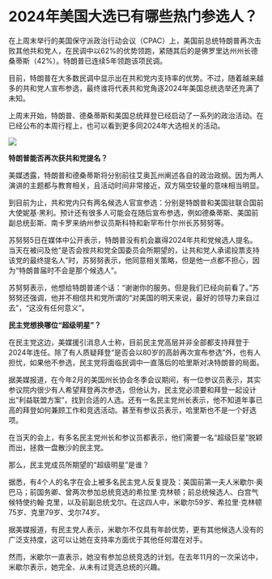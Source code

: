 # 2024年美国大选已有哪些热门参选人？

在上周末举行的美国保守派政治行动会议（CPAC）上，美国前总统特朗普再次击败其他共和党人，在民调中以62%的优势领跑，紧随其后的是佛罗里达州州长德桑蒂斯（42%）。特朗普已连续5年领跑该项民调。

目前，特朗普在大多数民调中显示出在共和党内支持率的优势。不过，随着越来越多的共和党人宣布参选，最终谁将代表共和党角逐2024年美国总统选举还充满了未知。

上周末开始，特朗普、德桑蒂斯和美国总统拜登已经启动了一系列的政治活动。在已经公布的本周行程上，也可以看到更多同2024年大选相关的活动。

![](https://inews.gtimg.com/om_bt/OVydhbtBTyx7YBgCAXmulE86Cf6Nowv7kUv2SpzNH9nU8AA/1000)

**特朗普能否再次获共和党提名？**

美媒透露，特朗普和德桑蒂斯将分别前往艾奥瓦州阐述各自的政治政纲。因为两人演讲的主题都与教育相关，且活动时间非常接近，双方隔空较量的意味相当明显。

到目前为止，共和党内只有两名候选人官宣参选：分别是特朗普和美国驻联合国前大使妮基·黑利。预计还有很多人可能会在随后宣布参选，例如德桑蒂斯、美国前副总统彭斯、南卡罗来纳州参议员斯科特和新罕布什尔州长苏努努等。

苏努努5日在媒体中公开表示，特朗普没有机会赢得2024年共和党候选人提名。当天在被问及他“是否会按共和党全国委员会所期望的，让共和党人承诺投票支持该党的最终提名人”时，苏努努表示，他同意相关策略，但是他一点都不担心，因为“特朗普届时不会是那个候选人”。

苏努努表示，他想给特朗普递个话：“谢谢你的服务。但是我们已经向前看了。”苏努努还强调，他并不相信共和党所谓的“对美国的明天来说，最好的领导力来自过去”，“这没有任何意义”。

**民主党想换哪位“超级明星”？**

在民主党这边，美媒援引消息人士称，目前民主党高层并非全部都支持拜登于2024年连任。除了有人质疑拜登“是否会以80岁的高龄再次宣布参选”外，也有人担忧，如果他不参选，民主党将面临民调中一直落后的哈里斯对决特朗普的局面。

据美媒报道，在今年2月的美国州长协会冬季会议期间，有一位参议员表示，其实参议院内很少有人希望拜登再次参选，但他认为，民主党必须要和拜登一起设计出“利益联盟方案”，找到合适的人选。还有一名民主党州长表示，他不知道年事已高的拜登如何兼顾工作和竞选活动。甚至有参议员表示，哈里斯也不是一个好选项。

在当天的会上，有多名民主党州长和参议员都表示，他们需要一名“超级巨星”脱颖而出，拯救一盘散沙的民主党。

那么，民主党成员所期望的“超级明星”是谁？

据悉，有4个人的名字在会上被多名民主党人反复提及：美国前第一夫人米歇尔·奥巴马；前国务卿、曾两次参加总统竞选的希拉里·克林顿；前总统候选人、白宫气候特使约翰·克里，以及前副总统戈尔。在这四人中，米歇尔59岁、希拉里·克林顿75岁、克里79岁、戈尔74岁。

据美媒报道，有民主党人表示，米歇尔不仅具有年龄优势，更有其他候选人没有的广泛支持度，这可以让她在支持率方面优于其他任何潜在对手。

然而，米歇尔一直表示，她没有参加总统竞选的计划。在去年11月的一次采访中，米歇尔表示，她完全、从未有过竞选总统的兴趣。

